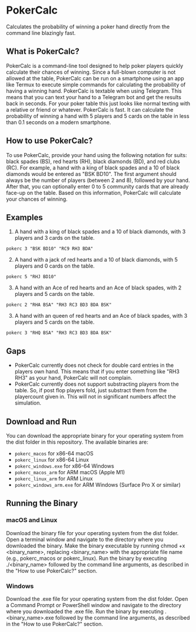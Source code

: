 # PokerCalc

Calculates the probability of winning a poker hand directly from the command line blazingly fast.

## What is PokerCalc?

PokerCalc is a command-line tool designed to help poker players quickly calculate their chances of winning. Since a full-blown computer is not allowed at the table, PokerCalc can be run on a smartphone using an app like Termux to execute simple commands for calculating the probability of having a winning hand. PokerCalc is textable when using Telegram. This means that you can text your hand to a Telegram bot and get the results back in seconds. For your poker table this just looks like normal texting with a relative or friend or whatever. PokerCalc is fast. It can calculate the probability of winning a hand with 5 players and 5 cards on the table in less than 0.1 seconds on a modern smartphone.

## How to use PokerCalc?

To use PokerCalc, provide your hand using the following notation for suits: black spades (BS), red hearts (RH), black diamonds (BD), and red clubs (RC). For example, a hand with a king of black spades and a 10 of black diamonds would be entered as "BSK BD10". The first argument should always be the number of players (between 2 and 8), followed by your hand. After that, you can optionally enter 0 to 5 community cards that are already face-up on the table. Based on this information, PokerCalc will calculate your chances of winning.



## Examples
1. A hand with a king of black spades and a 10 of black diamonds, with 3 players and 3 cards on the table.
```
pokerc 3 "BSK BD10" "RC9 RH3 BDA"
```
2. A hand with a jack of red hearts and a 10 of black diamonds, with 5 players and 0 cards on the table.
```
pokerc 5 "RHJ BD10"
```
3. A hand with an Ace of red hearts and an Ace of black spades, with 2 players and 5 cards on the table.
```
pokerc 2 "RHA BSA" "RH3 RC3 BD3 BDA BSK"
```
3. A hand with an queen of red hearts and an Ace of black spades, with 3 players and 5 cards on the table.
```
pokerc 3 "RHQ BSA" "RH3 RC3 BD3 BDA BSK"
```

## Gaps

- PokerCalc currently does not check for double card entries in the players own hand. This means that if you enter something like "RH3 RH3" as your hand, PokerCalc will not complain. 
- PokerCalc currently does not support substracting players from the table. So, if post flop players fold, just substract them from the playercount given in. This will not in significant numbers affect the simulation.

## Download and Run
You can download the appropriate binary for your operating system from the dist folder in this repository. The available binaries are:

- `pokerc_macos` for x86-64 macOS
- `pokerc_linux` for x86-64 Linux
- `pokerc_windows.exe` for x86-64 Windows
- `pokerc_macos_arm` for ARM macOS (Apple M1)
- `pokerc_linux_arm` for ARM Linux
- `pokerc_windows_arm.exe` for ARM Windows (Surface Pro X or similar)


## Running the Binary
### macOS and Linux

Download the binary file for your operating system from the dist folder.
Open a terminal window and navigate to the directory where you downloaded the binary.
Make the binary executable by running chmod +x <binary_name>, replacing <binary_name> with the appropriate file name (e.g., pokerc_macos or pokerc_linux).
Run the binary by executing ./<binary_name> followed by the command line arguments, as described in the "How to use PokerCalc?" section.

### Windows

Download the .exe file for your operating system from the dist folder.
Open a Command Prompt or PowerShell window and navigate to the directory where you downloaded the .exe file.
Run the binary by executing .\<binary_name>.exe followed by the command line arguments, as described in the "How to use PokerCalc?" section.
